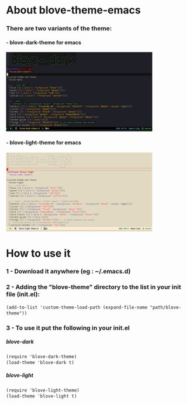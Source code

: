# About blove-theme-emacs

### There are two variants of the theme:

#### - blove-dark-theme for emacs

<img src="./blove-dark-theme-emacs.jpg" width="400">

#### - blove-light-theme for emacs

<img src="./blove-light-theme-emacs.jpg" width="400">

# How to use it

### 1 - Download it anywhere (eg : ~/.emacs.d)
### 2 - Adding the "blove-theme" directory to the list in your init file (init.el):
```
(add-to-list 'custom-theme-load-path (expand-file-name "path/blove-theme"))
```
### 3 - To use it put the following in your init.el
##### blove-dark
```
(require 'blove-dark-theme)
(load-theme 'blove-dark t)
```
##### blove-light
```
(require 'blove-light-theme)
(load-theme 'blove-light t)
```
